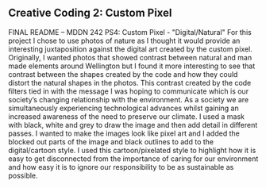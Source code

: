 ## Creative Coding 2: Custom Pixel

FINAL README – MDDN 242 PS4: Custom Pixel - "Digital/Natural"
For this project I chose to use photos of nature as I thought it would provide an interesting juxtaposition against the digital art created by the custom pixel. Originally, I wanted photos that showed contrast between natural and man made elements around Wellington but I found it more interesting to see that contrast between the shapes created by the code and how they could distort the natural shapes in the photos.  This contrast created by the code filters tied in with the message I was hoping to communicate which is our society’s changing relationship with the environment. As a society we are simultaneously experiencing technological advances whilst gaining an increased awareness of the need to preserve our climate. I used a mask with black, white and grey to draw the image and then add detail in different passes. I wanted to make the images look like pixel art and I added the blocked out parts of the image and black outlines to add to the digital/cartoon style. I used this cartoon/pixelated style to highlight how it is easy to get disconnected from the importance of caring for our environment and how easy it is to ignore our responsibility to be as sustainable as possible.